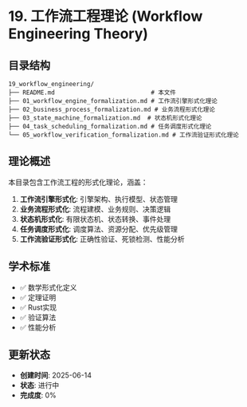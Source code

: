# 19. 工作流工程理论 (Workflow Engineering Theory)

## 目录结构

```
19_workflow_engineering/
├── README.md                           # 本文件
├── 01_workflow_engine_formalization.md # 工作流引擎形式化理论
├── 02_business_process_formalization.md # 业务流程形式化理论
├── 03_state_machine_formalization.md  # 状态机形式化理论
├── 04_task_scheduling_formalization.md # 任务调度形式化理论
└── 05_workflow_verification_formalization.md # 工作流验证形式化理论
```

## 理论概述

本目录包含工作流工程的形式化理论，涵盖：

1. **工作流引擎形式化**: 引擎架构、执行模型、状态管理
2. **业务流程形式化**: 流程建模、业务规则、决策逻辑
3. **状态机形式化**: 有限状态机、状态转换、事件处理
4. **任务调度形式化**: 调度算法、资源分配、优先级管理
5. **工作流验证形式化**: 正确性验证、死锁检测、性能分析

## 学术标准

- ✅ 数学形式化定义
- ✅ 定理证明
- ✅ Rust实现
- ✅ 验证算法
- ✅ 性能分析

## 更新状态

- **创建时间**: 2025-06-14
- **状态**: 进行中
- **完成度**: 0% 